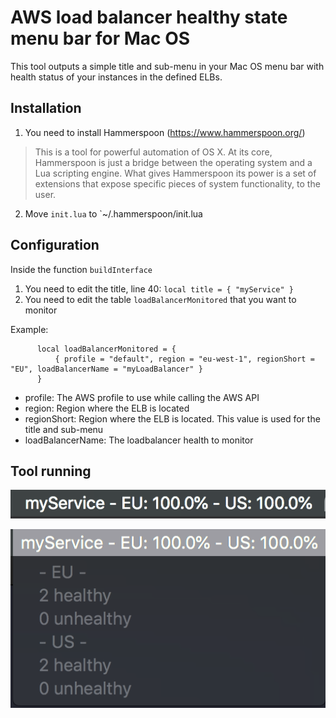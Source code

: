 # AWS load balancer healthy state menu bar for Mac OS

This tool outputs a simple title and sub-menu in your Mac OS menu bar with health status of your instances in the defined ELBs.

## Installation

1. You need to install Hammerspoon (https://www.hammerspoon.org/)

> This is a tool for powerful automation of OS X. At its core, Hammerspoon is just a bridge between the operating system and a Lua scripting engine. What gives Hammerspoon its power is a set of extensions that expose specific pieces of system functionality, to the user.

2. Move `init.lua` to `~/.hammerspoon/init.lua

## Configuration

Inside the function `buildInterface`
  1. You need to edit the title, line 40: `local title = { "myService" }`
  2. You need to edit the table `loadBalancerMonitored` that you want to monitor

  Example:
  ```
  		local loadBalancerMonitored = {
			{ profile = "default", region = "eu-west-1", regionShort = "EU", loadBalancerName = "myLoadBalancer" }
		}
   ```

   * profile: The AWS profile to use while calling the AWS API
   * region: Region where the ELB is located
   * regionShort: Region where the ELB is located. This value is used for the title and sub-menu
   * loadBalancerName: The loadbalancer health to monitor

## Tool running

![menubar-title](img/menubar-title.png)

![submenu](img/submenu.png)
